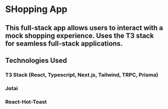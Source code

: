 # SHopping App

## This full-stack app allows users to interact with a mock shopping experience. Uses the T3 stack for seamless full-stack applications.  

## Technologies Used  

### T3 Stack (React, Typescript, Next.js, Tailwind, TRPC, Prisma)  
### Jotai  
### React-Hot-Toast  